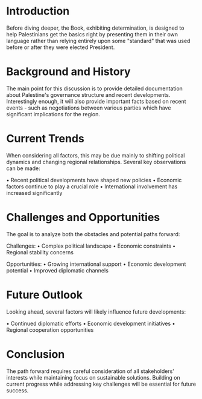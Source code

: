 # Introduction

Before diving deeper, the Book, exhibiting determination, is designed to help Palestinians get the basics right by presenting them in their own language rather than relying entirely upon some "standard" that was used before or after they were elected President.

# Background and History

The main point for this discussion is to provide detailed documentation about Palestine's governance structure and recent developments. Interestingly enough, it will also provide important facts based on recent events - such as negotiations between various parties which have significant implications for the region.

# Current Trends

When considering all factors, this may be due mainly to shifting political dynamics and changing regional relationships. Several key observations can be made:

• Recent political developments have shaped new policies
• Economic factors continue to play a crucial role
• International involvement has increased significantly

# Challenges and Opportunities

The goal is to analyze both the obstacles and potential paths forward:

Challenges:
• Complex political landscape
• Economic constraints
• Regional stability concerns

Opportunities:
• Growing international support
• Economic development potential
• Improved diplomatic channels

# Future Outlook

Looking ahead, several factors will likely influence future developments:

• Continued diplomatic efforts
• Economic development initiatives
• Regional cooperation opportunities

# Conclusion

The path forward requires careful consideration of all stakeholders' interests while maintaining focus on sustainable solutions. Building on current progress while addressing key challenges will be essential for future success.